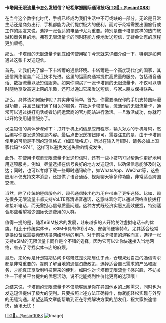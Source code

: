 **卡塔爾无限流量卡怎么发短信？轻松掌握国际通讯技巧[[TG💪+ @esim1088](https://t.me/s/esim1088)]**

在当今这个数字化时代，手机已经成为我们生活中不可或缺的一部分。无论是日常生活还是商务出行，手机都能为我们提供极大的便利。而对于经常需要出国旅行或工作的朋友来说，选择一张合适的电话卡尤为重要。特别是像卡塔爾这样的热门旅游和商务目的地，拥有无限流量卡的同时还能方便地发送短信，无疑会让您的旅程更加顺畅。

那么，卡塔爾的无限流量卡到底如何使用呢？今天就来详细介绍一下，特别是如何通过这张卡发送短信。

首先，让我们先了解一下卡塔爾的通信环境。卡塔爾是一个高度现代化的国家，其通信网络覆盖广泛且技术先进。这里的运营商通常提供高质量的服务，包括语音通话、数据流量以及短信服务。如果你购买了一张卡塔爾的无限流量卡，不仅可以随时随地享受高速上网的乐趣，还可以通过它来发送短信，与家人朋友保持联系。

那么，具体该如何操作呢？其实非常简单。首先，你需要确保你的手机支持国际漫游功能，并且已经开通了相关的服务。在抵达卡塔爾后，激活你的无限流量卡，通常可以通过拨打电话或者访问运营商的官方网站进行激活。一旦激活成功，你就可以开始使用短信服务了。

发送短信的具体步骤如下：打开手机上的信息应用程序，输入对方的手机号码，然后编写你要发送的信息内容。最后点击发送按钮即可。需要注意的是，由于卡塔爾使用的可能是不同的短信格式（如国际格式），所以在输入号码时，请务必加上国家代码“+974”。这样可以避免发送失败的情况发生。

此外，在使用卡塔爾无限流量卡发送短信时，还有一些小技巧可以帮助你更好地利用这项服务。例如，尽量选择在信号良好的地方发送短信，以确保信息能够及时送达；同时，也可以考虑下载一些即时通讯软件，如WhatsApp、WeChat等，这些应用不仅支持文本消息，还提供了语音通话、视频聊天等多种功能，非常适合跨国交流。

当然，除了传统的短信服务外，现代通信技术也为用户带来了更多选择。比如，现在很多无限流量卡都支持VoLTE高清语音通话，这意味着你可以通过网络直接拨打和接听电话，而无需担心信号质量问题。这种方式既经济实惠又高效便捷，特别适合那些希望减少国际长途费用的人群。

值得一提的是，随着eSIM技术的发展，越来越多的人开始关注虚拟电话卡的优势。相比于传统实体卡，eSIM卡具有体积小巧、安装简便等特点，尤其适合经常更换设备或需要频繁切换网络环境的用户。对于前往卡塔爾的游客而言，选择一张支持eSIM的无限流量卡同样是个不错的选择，因为它可以让你快速接入当地网络，省去了寻找实体卡店的麻烦。

最后，无论你是计划短期访问卡塔爾还是长期居住于此，合理规划自己的通信需求都是非常重要的。提前了解当地的通信资费政策，选择适合自己需求的产品和服务，才能真正享受到科技带来的便利。如果你对卡塔爾无限流量卡感兴趣，不妨关注一下相关平台提供的优惠活动，说不定能找到性价比更高的选项哦！

总结来说，卡塔爾的无限流量卡不仅能够满足你在异国他乡的上网需求，同时也为发送短信提供了极大的便利。只要按照上述方法正确操作，你就能轻松实现与外界的无缝沟通。希望这篇文章能帮助到正在寻找解决方案的朋友们，祝大家旅途愉快，通讯无忧！

[[TG💪+ @esim1088](https://t.me/s/esim1088) ![Image](https://i.postimg.cc/4NQfJmqS/Snipaste-2025-05-13-00-14-12.png)]